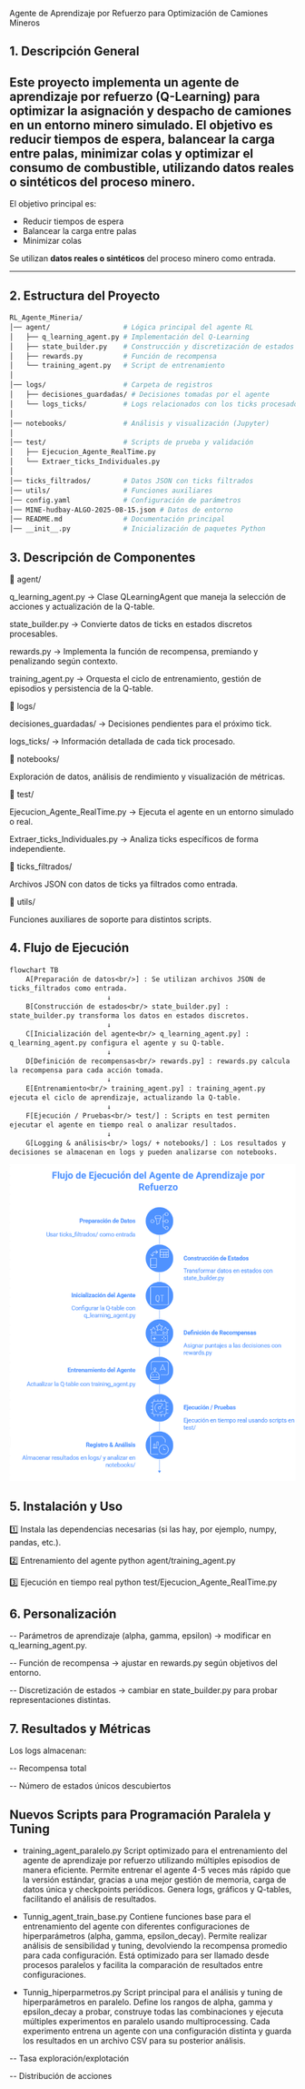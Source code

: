 Agente de Aprendizaje por Refuerzo para Optimización de Camiones Mineros
## 1. Descripción General
Este proyecto implementa un agente de aprendizaje por refuerzo (Q-Learning) para optimizar la asignación y despacho de camiones en un entorno minero simulado. El objetivo es reducir tiempos de espera, balancear la carga entre palas, minimizar colas y optimizar el consumo de combustible, utilizando datos reales o sintéticos del proceso minero.
---

El objetivo principal es:  
- Reducir tiempos de espera  
- Balancear la carga entre palas  
- Minimizar colas   

Se utilizan **datos reales o sintéticos** del proceso minero como entrada.  

---

## 2. Estructura del Proyecto  

```bash
RL_Agente_Mineria/
│── agent/                  # Lógica principal del agente RL
│   ├── q_learning_agent.py # Implementación del Q-Learning
│   ├── state_builder.py    # Construcción y discretización de estados
│   ├── rewards.py          # Función de recompensa
│   └── training_agent.py   # Script de entrenamiento
│
│── logs/                   # Carpeta de registros
│   ├── decisiones_guardadas/ # Decisiones tomadas por el agente
│   └── logs_ticks/         # Logs relacionados con los ticks procesados
│
│── notebooks/              # Análisis y visualización (Jupyter)
│
│── test/                   # Scripts de prueba y validación
│   ├── Ejecucion_Agente_RealTime.py
│   └── Extraer_ticks_Individuales.py
│
│── ticks_filtrados/        # Datos JSON con ticks filtrados
│── utils/                  # Funciones auxiliares
│── config.yaml             # Configuración de parámetros
│── MINE-hudbay-ALGO-2025-08-15.json # Datos de entorno
│── README.md               # Documentación principal
│── __init__.py             # Inicialización de paquetes Python

```

## 3. Descripción de Componentes
📁 agent/

q_learning_agent.py → Clase QLearningAgent que maneja la selección de acciones y actualización de la Q-table.

state_builder.py → Convierte datos de ticks en estados discretos procesables.

rewards.py → Implementa la función de recompensa, premiando y penalizando según contexto.

training_agent.py → Orquesta el ciclo de entrenamiento, gestión de episodios y persistencia de la Q-table.

📁 logs/

decisiones_guardadas/ → Decisiones pendientes para el próximo tick.

logs_ticks/ → Información detallada de cada tick procesado.

📁 notebooks/

Exploración de datos, análisis de rendimiento y visualización de métricas.

📁 test/

Ejecucion_Agente_RealTime.py → Ejecuta el agente en un entorno simulado o real.

Extraer_ticks_Individuales.py → Analiza ticks específicos de forma independiente.

📁 ticks_filtrados/

Archivos JSON con datos de ticks ya filtrados como entrada.

📁 utils/

Funciones auxiliares de soporte para distintos scripts.


## 4. Flujo de Ejecución

```mermaid
flowchart TB
    A[Preparación de datos<br/>] : Se utilizan archivos JSON de ticks_filtrados como entrada.
                        ↓
    B[Construcción de estados<br/> state_builder.py] : state_builder.py transforma los datos en estados discretos.
                        ↓
    C[Inicialización del agente<br/> q_learning_agent.py] : q_learning_agent.py configura el agente y su Q-table.
                        ↓
    D[Definición de recompensas<br/> rewards.py] : rewards.py calcula la recompensa para cada acción tomada.
                        ↓
    E[Entrenamiento<br/> training_agent.py] : training_agent.py ejecuta el ciclo de aprendizaje, actualizando la Q-table.
                        ↓
    F[Ejecución / Pruebas<br/> test/] : Scripts en test permiten ejecutar el agente en tiempo real o analizar resultados.
                        ↓
    G[Logging & análisis<br/> logs/ + notebooks/] : Los resultados y decisiones se almacenan en logs y pueden analizarse con notebooks.
```

![Agente RL](image.png)


## 5. Instalación y Uso
1️⃣ Instala las dependencias necesarias (si las hay, por ejemplo, numpy, pandas, etc.).

2️⃣ Entrenamiento del agente
python agent/training_agent.py

3️⃣ Ejecución en tiempo real
python test/Ejecucion_Agente_RealTime.py

## 6. Personalización

-- Parámetros de aprendizaje (alpha, gamma, epsilon) → modificar en q_learning_agent.py.

-- Función de recompensa → ajustar en rewards.py según objetivos del entorno.

-- Discretización de estados → cambiar en state_builder.py para probar representaciones distintas.

## 7. Resultados y Métricas

Los logs almacenan:

-- Recompensa total

-- Número de estados únicos descubiertos

## Nuevos Scripts para Programación Paralela y Tuning

- training_agent_paralelo.py
Script optimizado para el entrenamiento del agente de aprendizaje por refuerzo utilizando múltiples episodios de manera eficiente. Permite entrenar el agente 4-5 veces más rápido que la versión estándar, gracias a una mejor gestión de memoria, carga de datos única y checkpoints periódicos. Genera logs, gráficos y Q-tables, facilitando el análisis de resultados.

- Tunnig_agent_train_base.py
Contiene funciones base para el entrenamiento del agente con diferentes configuraciones de hiperparámetros (alpha, gamma, epsilon_decay). Permite realizar análisis de sensibilidad y tuning, devolviendo la recompensa promedio para cada configuración. Está optimizado para ser llamado desde procesos paralelos y facilita la comparación de resultados entre configuraciones.

- Tunnig_hiperparmetros.py
Script principal para el análisis y tuning de hiperparámetros en paralelo. Define los rangos de alpha, gamma y epsilon_decay a probar, construye todas las combinaciones y ejecuta múltiples experimentos en paralelo usando multiprocessing. Cada experimento entrena un agente con una configuración distinta y guarda los resultados en un archivo CSV para su posterior análisis.

-- Tasa exploración/explotación

-- Distribución de acciones

